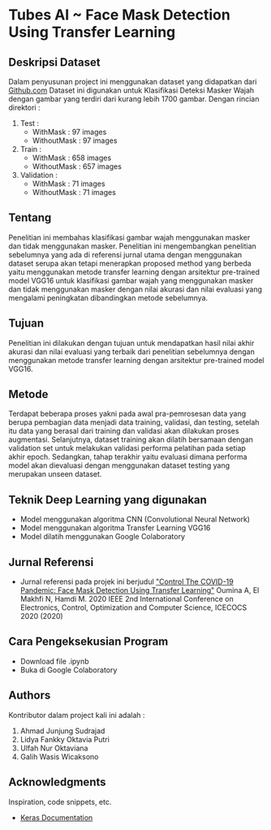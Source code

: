 # Tubes AI ~ Face Mask Detection Using Transfer Learning
## Deskripsi Dataset
Dalam penyusunan project ini menggunakan dataset yang didapatkan dari [Github.com](https://github.com/prajnasb/observations/tree/master/experiements/dest_folder) Dataset ini digunakan untuk Klasifikasi Deteksi Masker Wajah dengan gambar yang terdiri dari kurang lebih 1700 gambar. Dengan rincian direktori :
  1. Test :
     * WithMask : 97 images
     * WithoutMask : 97 images
  2. Train :
     * WithMask : 658 images
     * WithoutMask : 657 images
  3. Validation :
     * WithMask : 71 images
     * WithoutMask : 71 images
## Tentang 
Penelitian ini membahas klasifikasi gambar wajah menggunakan masker dan tidak menggunakan masker. Penelitian ini mengembangkan penelitian sebelumnya yang ada di referensi jurnal utama dengan menggunakan dataset serupa akan tetapi menerapkan proposed method yang berbeda yaitu menggunakan metode transfer learning dengan arsitektur pre-trained model VGG16 untuk klasifikasi gambar wajah yang menggunakan masker dan tidak menggunakan masker dengan nilai akurasi dan nilai evaluasi yang mengalami peningkatan dibandingkan metode sebelumnya.
## Tujuan
Penelitian ini dilakukan dengan tujuan untuk mendapatkan hasil nilai akhir akurasi dan nilai evaluasi yang terbaik dari penelitian sebelumnya dengan menggunakan metode transfer learning dengan arsitektur pre-trained model VGG16.
## Metode
Terdapat beberapa proses yakni pada awal pra-pemrosesan data yang berupa pembagian data menjadi data training, validasi, dan testing, setelah itu data yang berasal dari training dan validasi akan dilakukan proses augmentasi. Selanjutnya, dataset training akan dilatih bersamaan dengan validation set untuk melakukan validasi performa pelatihan pada setiap akhir epoch. Sedangkan, tahap terakhir yaitu evaluasi dimana performa model akan dievaluasi dengan menggunakan dataset testing yang merupakan unseen dataset. 
## Teknik Deep Learning yang digunakan
* Model menggunakan algoritma CNN (Convolutional Neural Network)
* Model menggunakan algoritma Transfer Learning VGG16
* Model dilatih menggunakan Google Colaboratory
## Jurnal Referensi
* Jurnal referensi pada projek ini berjudul ["Control The COVID-19 Pandemic: Face Mask 
Detection Using Transfer Learning"](https://www.mendeley.com/catalogue/33180134-8299-34ea-8f45-c008326f90f6/) Oumina A, El Makhfi N, Hamdi M.
2020 IEEE 2nd International Conference on Electronics, Control, Optimization and Computer Science, ICECOCS 2020 (2020)
## Cara Pengeksekusian Program
* Download file .ipynb
* Buka di Google Colaboratory

## Authors
Kontributor dalam project kali ini adalah :
1. Ahmad Junjung Sudrajad
2. Lidya Fankky Oktavia Putri
3. Ulfah Nur Oktaviana
4. Galih Wasis Wicaksono

## Acknowledgments
Inspiration, code snippets, etc.
* [Keras Documentation](https://keras.io/api/applications/vgg/)
